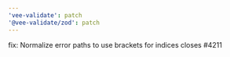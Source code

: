 ```yaml
---
'vee-validate': patch
'@vee-validate/zod': patch
---
```


fix: Normalize error paths to use brackets for indices closes #4211
